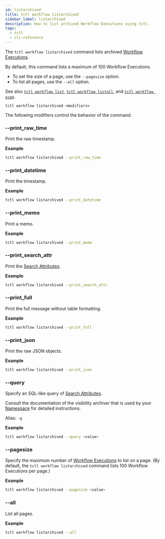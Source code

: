 ```yaml
---
id: listarchived
title: tctl workflow listarchived
sidebar_label: listarchived
description: How to list archived Workflow Executions using tctl.
tags:
  - tctl
  - cli-reference
---
```


The `tctl workflow listarchived` command lists archived [Workflow Executions](/workflows#workflow-execution).

By default, this command lists a maximum of 100 Workflow Executions.

- To set the size of a page, use the `--pagesize` option.
- To list all pages, use the `--all` option.

See also [`tctl workflow list`](/tctl-v1/workflow/list), [`tctl workflow listall`](/tctl-v1/workflow/listall), and [`tctl workflow scan`](/tctl-v1/workflow/scan).

`tctl workflow listarchived <modifiers>`

The following modifiers control the behavior of the command.

### --print_raw_time

Print the raw timestamp.

**Example**

```bash
tctl workflow listarchived --print_raw_time
```

### --print_datetime

Print the timestamp.

**Example**

```bash
tctl workflow listarchived --print_datetime
```

### --print_memo

Print a memo.

**Example**

```bash
tctl workflow listarchived --print_memo
```

### --print_search_attr

Print the [Search Attributes](/concepts/what-is-a-search-attribute).

**Example**

```bash
tctl workflow listarchived --print_search_attr
```

### --print_full

Print the full message without table formatting.

**Example**

```bash
tctl workflow listarchived --print_full
```

### --print_json

Print the raw JSON objects.

**Example**

```bash
tctl workflow listarchived --print_json
```

### --query

Specify an SQL-like query of [Search Attributes](/concepts/what-is-a-search-attribute).

Consult the documentation of the visibility archiver that is used by your [Namespace](/concepts/what-is-a-namespace) for detailed instructions.

Alias: `-q`

**Example**

```bash
tctl workflow listarchived --query <value>
```

### --pagesize

Specify the maximum number of [Workflow Executions](/workflows#workflow-execution) to list on a page.
(By default, the `tctl workflow listarchived` command lists 100 Workflow Executions per page.)

**Example**

```bash
tctl workflow listarchived --pagesize <value>
```

### --all

List all pages.

**Example**

```bash
tctl workflow listarchived --all
```
